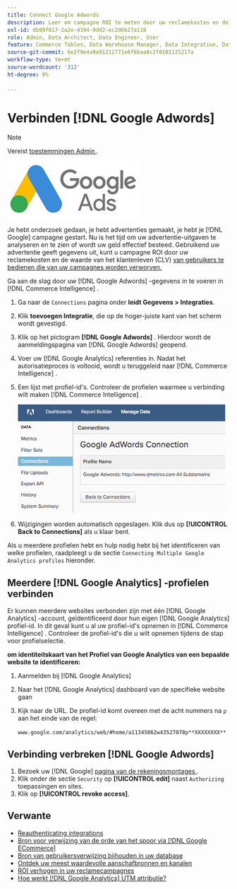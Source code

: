 ```yaml
---
title: Connect Google Adwords
description: Leer om campagne ROI te meten door uw reclamekosten en de waarde van de klantenlevensduur (CLV) van gebruikers te vergelijken die van uw campagnes worden verworven.
exl-id: db99f817-2a2e-4194-9dd2-ec2d6b27a118
role: Admin, Data Architect, Data Engineer, User
feature: Commerce Tables, Data Warehouse Manager, Data Integration, Data Import/Export
source-git-commit: 6e2f9e4a9e91212771e6f6baa8c2f8101125217a
workflow-type: tm+mt
source-wordcount: '312'
ht-degree: 0%

---
```


# Verbinden [!DNL Google Adwords]

>[!NOTE]
>
>Vereist [ toestemmingen Admin ](../../../administrator/user-management/user-management.md).

![](../../../assets/Google_Adwords_logo.png)

Je hebt onderzoek gedaan, je hebt advertenties gemaakt, je hebt je [!DNL Google] campagne gestart. Nu is het tijd om uw advertentie-uitgaven te analyseren en te zien of wordt uw geld effectief besteed. Gebruikend uw advertentie geeft gegevens uit, kunt u campagne ROI door uw reclamekosten en de waarde van het klantenleven (CLV) [ van gebruikers te bedienen die van uw campagnes worden verworven.](../../analysis/roi-ad-camp.md)

Ga aan de slag door uw [!DNL Google Adwords] -gegevens in te voeren in [!DNL Commerce Intelligence] .

1. Ga naar de `Connections` pagina onder **leidt Gegevens > Integraties**.
1. Klik **toevoegen Integratie**, die op de hoger-juiste kant van het scherm wordt gevestigd.
1. Klik op het pictogram **[!DNL Google Adwords]** . Hierdoor wordt de aanmeldingspagina van [!DNL Google Adwords] geopend.
1. Voer uw [!DNL Google Analytics] referenties in. Nadat het autorisatieproces is voltooid, wordt u teruggeleid naar [!DNL Commerce Intelligence] .
1. Een lijst met profiel-id&#39;s. Controleer de profielen waarmee u verbinding wilt maken [!DNL Commerce Intelligence] .

   ![](../../../assets/cnnct-profile.png)

1. Wijzigingen worden automatisch opgeslagen. Klik dus op **[!UICONTROL Back to Connections]** als u klaar bent.

Als u meerdere profielen hebt en hulp nodig hebt bij het identificeren van welke profielen, raadpleegt u de sectie `Connecting Multiple Google Analytics profiles` hieronder.

## Meerdere [!DNL Google Analytics] -profielen verbinden

Er kunnen meerdere websites verbonden zijn met één [!DNL Google Analytics] -account, geïdentificeerd door hun eigen [!DNL Google Analytics] profiel-id. In dit geval kunt u al uw profiel-id&#39;s opnemen in [!DNL Commerce Intelligence] . Controleer de profiel-id&#39;s die u wilt opnemen tijdens de stap voor profielselectie.

**om identiteitskaart van het Profiel van Google Analytics van een bepaalde website te identificeren:**

1. Aanmelden bij [!DNL Google Analytics]
1. Naar het [!DNL Google Analytics] dashboard van de specifieke website gaan
1. Kijk naar de URL. De profiel-id komt overeen met de acht nummers na `p` aan het einde van de regel:

   `www.google.com/analytics/web/#home/a11345062w43527078p**XXXXXXXX**`

## Verbinding verbreken [!DNL Google Adwords]

1. Bezoek uw [!DNL Google] [ pagina van de rekeningsmontages ](https://www.google.com/account/about/?hl=en).
1. Klik onder de sectie `Security` op **[!UICONTROL edit]** naast `Authorizing` toepassingen en sites.
1. Klik op **[!UICONTROL revoke access]**.

## Verwante

* [ Reauthenticating integrations ](https://experienceleague.adobe.com/docs/commerce-knowledge-base/kb/how-to/mbi-reauthenticating-integrations.html)
* [Bron voor verwijzing van de orde van het spoor via  [!DNL Google ECommerce]](../integrations/google-ecommerce.md)
* [Bron van gebruikersverwijzing bijhouden in uw database](../../analysis/google-track-user-acq.md)
* [Ontdek uw meest waardevolle aanschafbronnen en kanalen](../../analysis/most-value-source-channel.md)
* [ROI verhogen in uw reclamecampagnes](../../analysis/roi-ad-camp.md)
* [Hoe werkt  [!DNL Google Analytics]  UTM attributie?](../../analysis/utm-attributes.md)
